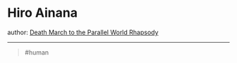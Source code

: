 # Hiro Ainana

author: [Death March to the Parallel World Rhapsody](Death%20March%20to%20the%20Parallel%20World%20Rhapsody.md)

---

> #human
